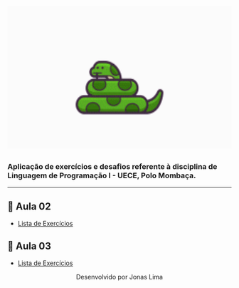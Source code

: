 <h1 align="center">
    <img title="Linguagem de Programação I"src="https://github.com/eujonas/Python/blob/main/giphy.gif" widt="350px" height="320px"/>
</h1>

<h3>Aplicação de exercícios e desafios referente à disciplina de Linguagem de Programação I - UECE, Polo Mombaça.</h3>

 ***
 ## 📝 Aula 02

 * [Lista de Exercícios](https://github.com/eujonas/Python/tree/main/Aula%2002)

 ## 📝 Aula 03
 
 * [Lista de Exercícios](https://github.com/eujonas/Python/tree/main/Aula%2003)


<p align="center">Desenvolvido por Jonas Lima</p>
